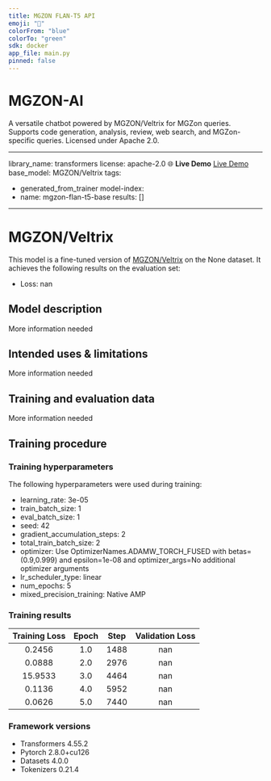 ```yaml
---
title: MGZON FLAN-T5 API
emoji: "🤖"
colorFrom: "blue"
colorTo: "green"
sdk: docker
app_file: main.py
pinned: false
---
```


# MGZON-AI
  A versatile chatbot powered by MGZON/Veltrix for MGZon queries. Supports code generation, analysis, review, web search, and MGZon-specific queries. Licensed under Apache 2.0.




---
library_name: transformers
license: apache-2.0
🌐 **Live Demo**
 [Live Demo](https://huggingface.co/spaces/MGZON/mgzon-app)
base_model: MGZON/Veltrix
tags:
- generated_from_trainer
model-index:
- name: mgzon-flan-t5-base
  results: []
---

<!-- This model card has been generated automatically according to the information the Trainer had access to. You
should probably proofread and complete it, then remove this comment. -->


# MGZON/Veltrix

This model is a fine-tuned version of [MGZON/Veltrix](https://huggingface.co/MGZON/Veltrix) on the None dataset.
It achieves the following results on the evaluation set:
- Loss: nan

## Model description

More information needed

## Intended uses & limitations

More information needed

## Training and evaluation data

More information needed

## Training procedure

### Training hyperparameters

The following hyperparameters were used during training:
- learning_rate: 3e-05
- train_batch_size: 1
- eval_batch_size: 1
- seed: 42
- gradient_accumulation_steps: 2
- total_train_batch_size: 2
- optimizer: Use OptimizerNames.ADAMW_TORCH_FUSED with betas=(0.9,0.999) and epsilon=1e-08 and optimizer_args=No additional optimizer arguments
- lr_scheduler_type: linear
- num_epochs: 5
- mixed_precision_training: Native AMP

### Training results

| Training Loss | Epoch | Step | Validation Loss |
|:-------------:|:-----:|:----:|:---------------:|
| 0.2456        | 1.0   | 1488 | nan             |
| 0.0888        | 2.0   | 2976 | nan             |
| 15.9533       | 3.0   | 4464 | nan             |
| 0.1136        | 4.0   | 5952 | nan             |
| 0.0626        | 5.0   | 7440 | nan             |


### Framework versions

- Transformers 4.55.2
- Pytorch 2.8.0+cu126
- Datasets 4.0.0
- Tokenizers 0.21.4

